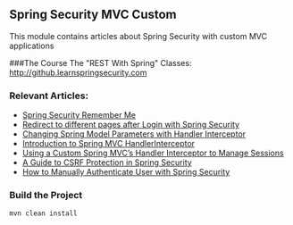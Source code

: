 ## Spring Security MVC Custom

This module contains articles about Spring Security with custom MVC applications

###The Course
The "REST With Spring" Classes: http://github.learnspringsecurity.com

### Relevant Articles: 
- [Spring Security Remember Me](http://www.baeldung.com/spring-security-remember-me)
- [Redirect to different pages after Login with Spring Security](http://www.baeldung.com/spring_redirect_after_login)
- [Changing Spring Model Parameters with Handler Interceptor](http://www.baeldung.com/spring-model-parameters-with-handler-interceptor)
- [Introduction to Spring MVC HandlerInterceptor](http://www.baeldung.com/spring-mvc-handlerinterceptor)
- [Using a Custom Spring MVC’s Handler Interceptor to Manage Sessions](http://www.baeldung.com/spring-mvc-custom-handler-interceptor)
- [A Guide to CSRF Protection in Spring Security](http://www.baeldung.com/spring-security-csrf)
- [How to Manually Authenticate User with Spring Security](http://www.baeldung.com/manually-set-user-authentication-spring-security)

### Build the Project
```
mvn clean install
```
